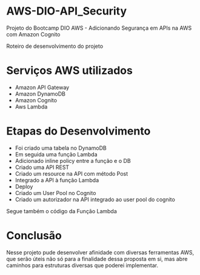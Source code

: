 # AWS-DIO-API_Security
Projeto do Bootcamp DIO AWS - Adicionando Segurança em APIs na AWS com Amazon Cognito

Roteiro de desenvolvimento do projeto

# Serviços AWS utilizados
- Amazon API Gateway
- Amazon DynamoDB
- Amazon Cognito
- Aws Lambda

# Etapas do Desenvolvimento
  - Foi criado uma tabela no DynamoDB
  - Em seguida uma função Lambda
  - Adicionado inline policy entre a função e o DB
  - Criado uma API REST
  - Criado um resource na API com método Post
  - Integrado a API à função Lambda
  - Deploy
  - Criado um User Pool no Cognito
  - Criado um autorizador na API integrado ao user pool do cognito

Segue também o código da Função Lambda

# Conclusão
Nesse projeto pude desenvolver afinidade com diversas ferramentas AWS, que serão úteis não só para a finalidade dessa proposta em si, mas abre caminhos para estruturas diversas que poderei implementar.
